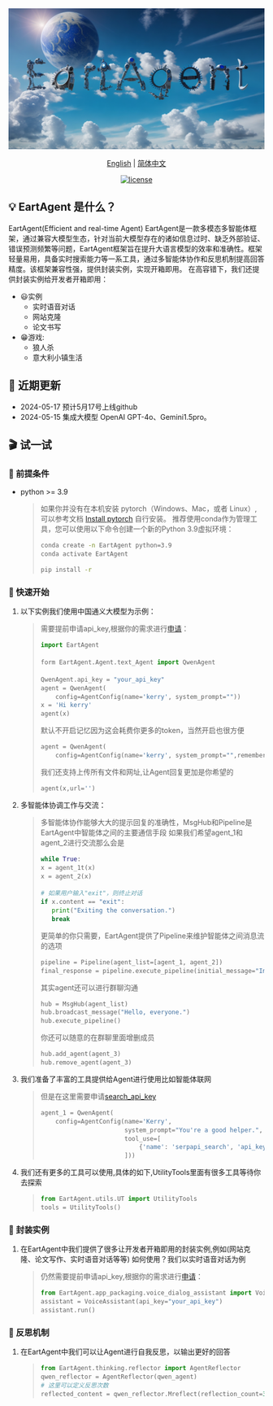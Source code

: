 <div align="center">
<img src="assets/130898843/f145bbb8-ed97-4025-a40b-4260a8a75f6bno_alpha-4.png"  alt="EartAgent logo">
</a>
</div>

<p align="center">
  <a href="./README.md">English</a> |
  <a href="./README_CN.md">简体中文</a> 
</p>

<p align="center">
      <a href="">
    <img height="21" src="https://img.shields.io/badge/License-Apache--2.0-ffffff?style=flat-square&labelColor=d4eaf7&color=1570EF" alt="license">
  </a>
</p>

## 💡 EartAgent 是什么？

EartAgent(Efficient and real-time Agent) EartAgent是一款多模态多智能体框架，通过兼容大模型生态，针对当前大模型存在的诸如信息过时、缺乏外部验证、错误预测频繁等问题，EartAgent框架旨在提升大语言模型的效率和准确性。框架轻量易用，具备实时搜索能力等一系工具，通过多智能体协作和反思机制提高回答精度。该框架兼容性强，提供封装实例，实现开箱即用。
在高容错下，我们还提供封装实例给开发者开箱即用：
- 😃实例
  - 实时语音对话
  - 网站克隆
  - 论文书写
- 😁游戏:
  - 狼人杀
  - 意大利小镇生活

## 📌 近期更新
- 2024-05-17 预计5月17号上线github
- 2024-05-15 集成大模型 OpenAI GPT-4o、Gemini1.5pro。

## 🎬 试一试

### 📝 前提条件

- python >= 3.9 
   > 如果你并没有在本机安装 pytorch（Windows、Mac，或者 Linux）, 可以参考文档 [Install pytorch](https://pytorch.org/) 自行安装。
   > 推荐使用conda作为管理工具，您可以使用以下命令创建一个新的Python 3.9虚拟环境：
   >
   > ```bash
   > conda create -n EartAgent python=3.9
   > conda activate EartAgent
   > ```
   > ```bash
   > pip install -r
   > ```

### 🚀 快速开始

1. 以下实例我们使用中国通义大模型为示例：

   > 需要提前申请api_key,根据你的需求进行[申请](https://dashscope.console.aliyun.com/apiKey)：
   > ```python
   > import EartAgent
   >
   > form EartAgent.Agent.text_Agent import QwenAgent
   > 
   > QwenAgent.api_key = "your_api_key"
   > agent = QwenAgent(
   >     config=AgentConfig(name='kerry', system_prompt=""))
   > x = 'Hi kerry'
   > agent(x)
   >
   > ```
   > 默认不开启记忆因为这会耗费你更多的token，当然开启也很方便
   > ```python
   > agent = QwenAgent(
   >     config=AgentConfig(name='kerry', system_prompt="",remember=True))
   > ```
   > 我们还支持上传所有文件和网址,让Agent回复更加是你希望的
   > ```python
   > agent(x,url='')
   > ```
2. 多智能体协调工作与交流：
   >多智能体协作能够大大的提示回复的准确性，MsgHub和Pipeline是EartAgent中智能体之间的主要通信手段
   >如果我们希望agent_1和agent_2进行交流那么会是
   >```python
   >while True:
   >x = agent_1t(x)
   >x = agent_2(x)
   >
   ># 如果用户输入"exit"，则终止对话
   >if x.content == "exit":
   >    print("Exiting the conversation.")
   >    break
   >```
   >更简单的你只需要，EartAgent提供了Pipeline来维护智能体之间消息流的选项
   >```python
   >pipeline = Pipeline(agent_list=[agent_1, agent_2])
   >final_response = pipeline.execute_pipeline(initial_message="Initial message to pipeline")
   >```
   >其实agent还可以进行群聊沟通
   >```python
   >hub = MsgHub(agent_list)
   >hub.broadcast_message("Hello, everyone.")
   >hub.execute_pipeline()
   >```
   >你还可以随意的在群聊里面增删成员
   >```python
   >hub.add_agent(agent_3)
   >hub.remove_agent(agent_3)
   >```
3. 我们准备了丰富的工具提供给Agent进行使用比如智能体联网
   >但是在这里需要申请[search_api_key](https://serpapi.com/)
   >```python
   >agent_1 = QwenAgent(
   >     config=AgentConfig(name='Kerry',
   >                        system_prompt="You're a good helper.",
   >                        tool_use=[
   >                            {'name': 'serpapi_search', 'api_key': 'your_search_api_key'}
   >                        ]))
   > ```
5. 我们还有更多的工具可以使用,具体的如下,UtilityTools里面有很多工具等待你去探索
   >```python
   >from EartAgent.utils.UT import UtilityTools
   >tools = UtilityTools()
   >```
   >
### 🚀 封装实例

1. 在EartAgent中我们提供了很多让开发者开箱即用的封装实例,例如(网站克隆、论文写作、实时语音对话等等)
如何使用？我们以实时语音对话为例
   > 仍然需要提前申请api_key,根据你的需求进行[申请](https://dashscope.console.aliyun.com/apiKey)：
   > ```python
   >from EartAgent.app_packaging.voice_dialog_assistant import VoiceAssistant
   >assistant = VoiceAssistant(api_key="your_api_key")
   >assistant.run()        
   > ```
### 🤗 反思机制

1. 在EartAgent中我们可以让Agent进行自我反思，以输出更好的回答
   > ```python
   >from EartAgent.thinking.reflector import AgentReflector
   >qwen_reflector = AgentReflector(qwen_agent)
   ># 这里可以定义反思次数   
   >reflected_content = qwen_reflector.Mreflect(reflection_count=3)        
   > ```

   
   
